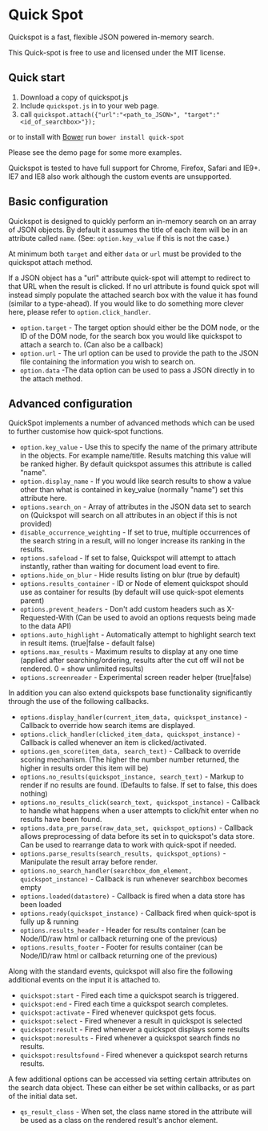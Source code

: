 # Quick Spot

Quickspot is a fast, flexible JSON powered in-memory search. 

This Quick-spot is free to use and licensed under the MIT license.

## Quick start

1. Download a copy of quickspot.js
2. Include `quickspot.js` in to your web page.
3. call `quickspot.attach({"url":"<path_to_JSON>", "target":"<id_of_searchbox>"});`

or to install with [Bower](http://bower.io/) run `bower install quick-spot`

Please see the demo page for some more examples.

Quickspot is tested to have full support for Chrome, Firefox, Safari and IE9+.
IE7 and IE8 also work although the custom events are unsupported.

## Basic configuration

Quickspot is designed to quickly perform an in-memory search on an array of JSON objects. By default it assumes the title of each item will be in an attribute called `name`. (See: `option.key_value` if this is not the case.)

At minimum both `target` and either `data` or `url` must be provided to the quickspot attach method.

If a JSON object has a "url" attribute quick-spot will attempt to redirect to that URL when the result is clicked. If no url attribute is found quick spot will instead simply populate the attached search box with the value it has found (similar to a type-ahead). If you would like to do something more clever here, please refer to `option.click_handler`.

* `option.target` - The target option should either be the DOM node, or the ID of the DOM node, for the search box you would like quickspot to attach a search to. (Can also be a callback)
* `option.url` - The url option can be used to provide the path to the JSON file containing the information you wish to search on.
* `option.data` -The data option can be used to pass a JSON directly in to the attach method.

## Advanced configuration

QuickSpot implements a number of advanced methods which can be used to further customise how quick-spot functions.

* `option.key_value` - Use this to specify the name of the primary attribute in the objects. For example name/title. Results matching this value will be ranked higher. By default quickspot assumes this attribute is called "name".
* `option.display_name` - If you would like search results to show a value other than what is contained in key_value (normally "name") set this attribute here.
* `options.search_on` - Array of attributes in the JSON data set to search on (Quickspot will search on all attributes in an object if this is not provided)
* `disable_occurrence_weighting` - If set to true, multiple occurrences of the search string in a result, will no longer increase its ranking in the results.
* `options.safeload` - If set to false, Quickspot will attempt to attach instantly, rather than waiting for document load event to fire.
* `options.hide_on_blur` - Hide results listing on blur (true by default)
* `options.results_container` - ID or Node of element quickspot should use as container for results (by default will use quick-spot elements parent)
* `options.prevent_headers` - Don't add custom headers such as X-Requested-With (Can be used to avoid an options requests being made to the data API)
* `options.auto_highlight` - Automatically attempt to highlight search text in result items. (true|false - default false)
* `options.max_results` - Maximum results to display at any one time (applied after searching/ordering, results after the cut off will not be rendered. 0 = show unlimited results)
* `options.screenreader` - Experimental screen reader helper (true|false)

In addition you can also extend quickspots base functionality significantly through the use of the following callbacks.

* `options.display_handler(current_item_data, quickspot_instance)` - Callback to override how search items are displayed. 
* `options.click_handler(clicked_item_data, quickspot_instance)` - Callback is called whenever an item is clicked/activated.
* `options.gen_score(item_data, search_text)` - Callback to override scoring mechanism. (The higher the number number returned, the higher in results order this item will be)
* `options.no_results(quickspot_instance, search_text)` - Markup to render if no results are found. (Defaults to false. If set to false, this does nothing)
* `options.no_results_click(search_text, quickspot_instance)` - Callback to handle what happens when a user attempts to click/hit enter when no results have been found.
* `options.data_pre_parse(raw_data_set, quickspot_options)` - Callback allows preprocessing of data before its set in to quickspot's data store. Can be used to rearrange data to work with quick-spot if needed.
* `options.parse_results(search_results, quickspot_options)` - Manipulate the result array before render.
* `options.no_search_handler(searchbox_dom_element, quickspot_instance)` - Callback is run whenever searchbox becomes empty
* `options.loaded(datastore)` - Callback is fired when a data store has been loaded
* `options.ready(quickspot_instance)` - Callback fired when quick-spot is fully up & running
* `options.results_header` - Header for results container (can be Node/ID/raw html or callback returning one of the previous)
* `options.results_footer` - Footer for results container (can be Node/ID/raw html or callback returning one of the previous)

Along with the standard events, quickspot will also fire the following additional events on the input it is attached to.

* `quickspot:start` - Fired each time a quickspot search is triggered.
* `quickspot:end` - Fired each time a quickspot search completes.
* `quickspot:activate` - Fired whenever quickspot gets focus.
* `quickspot:select` - Fired whenever a result in quickspot is selected
* `quickspot:result` - Fired whenever a quickspot displays some results
* `quickspot:noresults` - Fired whenever a quickspot search finds no results.
* `quickspot:resultsfound` - Fired whenever a quickspot search returns results.

A few additional options can be accessed via setting certain attributes on the search data object. These can either be set within callbacks, or as part of the initial data set.

* `qs_result_class` - When set, the class name stored in the attribute will be used as a class on the rendered result's anchor element.